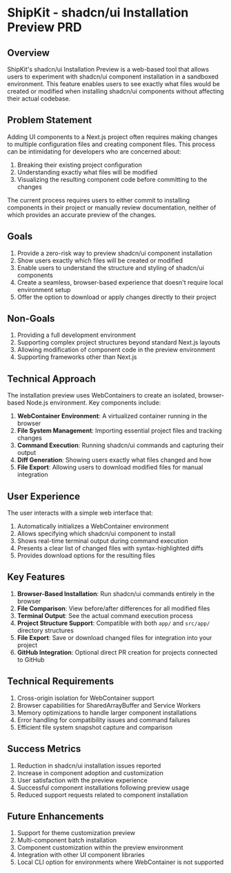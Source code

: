 # ShipKit - shadcn/ui Installation Preview PRD

## Overview

ShipKit's shadcn/ui Installation Preview is a web-based tool that allows users to experiment with shadcn/ui component installation in a sandboxed environment. This feature enables users to see exactly what files would be created or modified when installing shadcn/ui components without affecting their actual codebase.

## Problem Statement

Adding UI components to a Next.js project often requires making changes to multiple configuration files and creating component files. This process can be intimidating for developers who are concerned about:

1. Breaking their existing project configuration
2. Understanding exactly what files will be modified
3. Visualizing the resulting component code before committing to the changes

The current process requires users to either commit to installing components in their project or manually review documentation, neither of which provides an accurate preview of the changes.

## Goals

1. Provide a zero-risk way to preview shadcn/ui component installation
2. Show users exactly which files will be created or modified
3. Enable users to understand the structure and styling of shadcn/ui components
4. Create a seamless, browser-based experience that doesn't require local environment setup
5. Offer the option to download or apply changes directly to their project

## Non-Goals

1. Providing a full development environment
2. Supporting complex project structures beyond standard Next.js layouts
3. Allowing modification of component code in the preview environment
4. Supporting frameworks other than Next.js

## Technical Approach

The installation preview uses WebContainers to create an isolated, browser-based Node.js environment. Key components include:

1. **WebContainer Environment**: A virtualized container running in the browser
2. **File System Management**: Importing essential project files and tracking changes
3. **Command Execution**: Running shadcn/ui commands and capturing their output
4. **Diff Generation**: Showing users exactly what files changed and how
5. **File Export**: Allowing users to download modified files for manual integration

## User Experience

The user interacts with a simple web interface that:

1. Automatically initializes a WebContainer environment
2. Allows specifying which shadcn/ui component to install
3. Shows real-time terminal output during command execution
4. Presents a clear list of changed files with syntax-highlighted diffs
5. Provides download options for the resulting files

## Key Features

1. **Browser-Based Installation**: Run shadcn/ui commands entirely in the browser
2. **File Comparison**: View before/after differences for all modified files
3. **Terminal Output**: See the actual command execution process
4. **Project Structure Support**: Compatible with both `app/` and `src/app/` directory structures
5. **File Export**: Save or download changed files for integration into your project
6. **GitHub Integration**: Optional direct PR creation for projects connected to GitHub

## Technical Requirements

1. Cross-origin isolation for WebContainer support
2. Browser capabilities for SharedArrayBuffer and Service Workers
3. Memory optimizations to handle larger component installations
4. Error handling for compatibility issues and command failures
5. Efficient file system snapshot capture and comparison

## Success Metrics

1. Reduction in shadcn/ui installation issues reported
2. Increase in component adoption and customization
3. User satisfaction with the preview experience
4. Successful component installations following preview usage
5. Reduced support requests related to component installation

## Future Enhancements

1. Support for theme customization preview
2. Multi-component batch installation
3. Component customization within the preview environment
4. Integration with other UI component libraries
5. Local CLI option for environments where WebContainer is not supported
